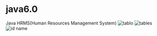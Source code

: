 # java6.0
Java HRMS(Human Resources Management System)
![tablo](https://user-images.githubusercontent.com/73845925/117721160-2ff44a00-b1e8-11eb-889c-498d64292cd1.png)
![tables](https://user-images.githubusercontent.com/73845925/117721172-3387d100-b1e8-11eb-952f-b86d1a1b2a58.png)
![id name](https://user-images.githubusercontent.com/73845925/117721175-34b8fe00-b1e8-11eb-8a03-cbc640e8ebbf.png)

